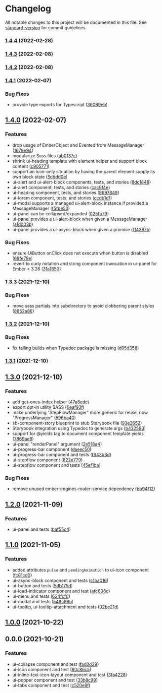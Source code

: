 # Changelog

All notable changes to this project will be documented in this file. See [standard-version](https://github.com/conventional-changelog/standard-version) for commit guidelines.

### [1.4.4](https://bitbucket.nsf.gov/projects/NSF-FE/repos/ui-foundation/browse/compare/v1.4.3...v1.4.4) (2022-02-28)

### [1.4.3](https://bitbucket.nsf.gov/projects/NSF-FE/repos/ui-foundation/browse/compare/v1.4.2...v1.4.3) (2022-02-08)

### [1.4.2](https://bitbucket.nsf.gov/projects/NSF-FE/repos/ui-foundation/browse/compare/v1.4.1...v1.4.2) (2022-02-08)

### [1.4.1](https://bitbucket.nsf.gov/projects/NSF-FE/repos/ui-foundation/browse/compare/v1.4.0...v1.4.1) (2022-02-07)


### Bug Fixes

* provide type exports for Typescript ([36089eb](https://bitbucket.nsf.gov/projects/NSF-FE/repos/ui-foundation/browse/commit/36089ebdd49cbde442292f066b17dcb7eb3f009e))

## [1.4.0](https://bitbucket.nsf.gov/projects/NSF-FE/repos/ui-foundation/browse/compare/v1.3.3...v1.4.0) (2022-02-07)


### Features

* drop usage of EmberObject and Evented from MessageManager ([1679e94](https://bitbucket.nsf.gov/projects/NSF-FE/repos/ui-foundation/browse/commit/1679e94d61a2a83170fb62ddbeabfd59d7a8d0b9))
* modularize Sass files ([ab0137c](https://bitbucket.nsf.gov/projects/NSF-FE/repos/ui-foundation/browse/commit/ab0137c4c24e4fbe0779e50f8355fc7d0f7eae93))
* shrink ui-heading template with element helper and support block content ([c905771](https://bitbucket.nsf.gov/projects/NSF-FE/repos/ui-foundation/browse/commit/c9057713beb52e952158843012d9f09a694285ed))
* support an icon-only situation by having the parent element supply its own block state ([5dbdd0e](https://bitbucket.nsf.gov/projects/NSF-FE/repos/ui-foundation/browse/commit/5dbdd0ead5a65930357fa8bfac588d77d6ac856b))
* ui-alert and ui-alert-block components, tests, and stories ([8dc1848](https://bitbucket.nsf.gov/projects/NSF-FE/repos/ui-foundation/browse/commit/8dc1848147b5de78a52241bd9f6c28033fcfb020))
* ui-alert component, tests, and stories ([cac8f4e](https://bitbucket.nsf.gov/projects/NSF-FE/repos/ui-foundation/browse/commit/cac8f4ea4899e07eb3fd02688be60857509d4475))
* ui-heading component, tests, and stories ([9697849](https://bitbucket.nsf.gov/projects/NSF-FE/repos/ui-foundation/browse/commit/96978493563a5bbe67cf6a632fe0339a40a52b3a))
* ui-lorem component, tests, and stories ([ccdb1d1](https://bitbucket.nsf.gov/projects/NSF-FE/repos/ui-foundation/browse/commit/ccdb1d1fad2e5ece4ed0cd846fba077664d2abcd))
* ui-modal supports a managed ui-alert-block instance if provided a MessageManager ([f5fbe53](https://bitbucket.nsf.gov/projects/NSF-FE/repos/ui-foundation/browse/commit/f5fbe531e856d72abffbcd14012b4a16abff3e58))
* ui-panel can be collapsed/expanded ([025fb79](https://bitbucket.nsf.gov/projects/NSF-FE/repos/ui-foundation/browse/commit/025fb79b59e545aa42923b37e09d061664d5a607))
* ui-panel provides a ui-alert-block when given a MessageManager ([a1dd03b](https://bitbucket.nsf.gov/projects/NSF-FE/repos/ui-foundation/browse/commit/a1dd03b13eb189ddca43ff70d1d043f4ce0f2309))
* ui-panel provides a ui-async-block when given a promise ([f14397b](https://bitbucket.nsf.gov/projects/NSF-FE/repos/ui-foundation/browse/commit/f14397b3b5f4d35558c8d18315360a60311e53fd))


### Bug Fixes

* ensure UiButton onClick does not execute when button is disabled ([68fe79e](https://bitbucket.nsf.gov/projects/NSF-FE/repos/ui-foundation/browse/commit/68fe79ecacc16bcb03bb7299347ab4de3d108034))
* revert to curly notation and string component invocation in ui-panel for Ember < 3.26 ([31a1850](https://bitbucket.nsf.gov/projects/NSF-FE/repos/ui-foundation/browse/commit/31a185031f05b00b68c7de783abb08a4d9b97ebb))

### [1.3.3](https://bitbucket.nsf.gov/projects/NSF-FE/repos/ui-foundation/browse/compare/v1.3.2...v1.3.3) (2021-12-10)


### Bug Fixes

* move sass partials into subdirectory to avoid clobbering parent styles ([8852a86](https://bitbucket.nsf.gov/projects/NSF-FE/repos/ui-foundation/browse/commit/8852a864a9f38f62345b80ef3feed0a1200722d1))

### [1.3.2](https://bitbucket.nsf.gov/projects/NSF-FE/repos/ui-foundation/browse/compare/v1.3.0...v1.3.2) (2021-12-10)


### Bug Fixes

* fix failing builds when Typedoc package is missing ([d05d358](https://bitbucket.nsf.gov/projects/NSF-FE/repos/ui-foundation/browse/commit/d05d3587d9ac38ea9f353f3c29a8d978810b0e87))

### [1.3.1](https://bitbucket.nsf.gov/projects/NSF-FE/repos/ui-foundation/browse/compare/v1.3.0...v1.3.1) (2021-12-10)

## [1.3.0](https://bitbucket.nsf.gov/projects/NSF-FE/repos/ui-foundation/browse/compare/v1.2.0...v1.3.0) (2021-12-10)


### Features

* add get-ones-index helper ([47a8edc](https://bitbucket.nsf.gov/projects/NSF-FE/repos/ui-foundation/browse/commit/47a8edc7cae7d795141384045e5d100ba99c896f))
* export opt-in utility SASS ([6eaf93f](https://bitbucket.nsf.gov/projects/NSF-FE/repos/ui-foundation/browse/commit/6eaf93f68577287f2318752254c224eda1036674))
* make underlying "StepFlowManager" more generic for reuse, now "ProgressManager" ([596ba40](https://bitbucket.nsf.gov/projects/NSF-FE/repos/ui-foundation/browse/commit/596ba40d974ee24a3865e6e59dc08ecb658c1afc))
* sb-component-story blueprint to stub Storybook file ([93e2652](https://bitbucket.nsf.gov/projects/NSF-FE/repos/ui-foundation/browse/commit/93e265207a7e28f7e28bd51c606a65c3fa050c1a))
* Storybook integration using Typedoc to generate args ([b432593](https://bitbucket.nsf.gov/projects/NSF-FE/repos/ui-foundation/browse/commit/b43259370284935e088fca0ffb9d1e01deed330f))
* support for @yields tag to document component template yields ([7869ae8](https://bitbucket.nsf.gov/projects/NSF-FE/repos/ui-foundation/browse/commit/7869ae8aeb5a721a55f3b6b0d048dae5bd7f706b))
* ui-panel "renderPanel" argument ([2e518a4](https://bitbucket.nsf.gov/projects/NSF-FE/repos/ui-foundation/browse/commit/2e518a43ac365a335602623ce1fa841523a94bab))
* ui-progress-bar component ([daeec50](https://bitbucket.nsf.gov/projects/NSF-FE/repos/ui-foundation/browse/commit/daeec500c0006f01bb7600773ee9fae8ceefcd1c))
* ui-progress-bar component and tests ([f643b3d](https://bitbucket.nsf.gov/projects/NSF-FE/repos/ui-foundation/browse/commit/f643b3d2a6d217e2ef8d6a3f65234651b1d75772))
* ui-stepflow component ([822d779](https://bitbucket.nsf.gov/projects/NSF-FE/repos/ui-foundation/browse/commit/822d779fea2ca2e10c01aa4d3dec3aec24c8841b))
* ui-stepflow component and tests ([45ef1ba](https://bitbucket.nsf.gov/projects/NSF-FE/repos/ui-foundation/browse/commit/45ef1baa53ff95007fa167c5ea10824ca99aec75))


### Bug Fixes

* remove unused ember-engines-router-service dependency ([bb94f12](https://bitbucket.nsf.gov/projects/NSF-FE/repos/ui-foundation/browse/commit/bb94f12c1bfa43e1d4971838973df99053d8cec0))

## [1.2.0](https://bitbucket.nsf.gov/projects/NSF-FE/repos/ui-foundation/browse/compare/v1.1.0...v1.2.0) (2021-11-09)


### Features

* ui-panel and tests ([baf55c4](https://bitbucket.nsf.gov/projects/NSF-FE/repos/ui-foundation/browse/commit/baf55c4e90284338654351c004af6256a9a0b906))

## [1.1.0](https://bitbucket.nsf.gov/projects/NSF-FE/repos/ui-foundation/browse/compare/v1.0.0...v1.1.0) (2021-11-05)


### Features

* added attributes `pulse` and `pendingAnimation` to ui-icon component ([fc81cd0](https://bitbucket.nsf.gov/projects/NSF-FE/repos/ui-foundation/browse/commit/fc81cd0134ff44c2348c5e3f991afb4b7b405f9a))
* ui-async-block component and tests ([c1ba016](https://bitbucket.nsf.gov/projects/NSF-FE/repos/ui-foundation/browse/commit/c1ba016f4cf7b790c950a005f793368cc69bf7c9))
* ui-button and tests ([5db175d](https://bitbucket.nsf.gov/projects/NSF-FE/repos/ui-foundation/browse/commit/5db175dc8b4c8c0ac413ae5b8d5dbac5a47b1976))
* ui-load-indicator component and test ([afc606c](https://bitbucket.nsf.gov/projects/NSF-FE/repos/ui-foundation/browse/commit/afc606ca8fbd6460667d257993b0210cacf039db))
* ui-menu and tests ([624fcf0](https://bitbucket.nsf.gov/projects/NSF-FE/repos/ui-foundation/browse/commit/624fcf0c815779298c87099084729b5e0b481294))
* ui-modal and tests ([549c86b](https://bitbucket.nsf.gov/projects/NSF-FE/repos/ui-foundation/browse/commit/549c86be3e7754be22fc68359c70cdb52ffdd51c))
* ui-tooltip, ui-tooltip-attachment and tests ([02be21d](https://bitbucket.nsf.gov/projects/NSF-FE/repos/ui-foundation/browse/commit/02be21d48de7cfbd7705dd4481e3d718dae70dd2))

## [1.0.0](https://bitbucket.nsf.gov/projects/NSF-FE/repos/ui-foundation/browse/compare/v0.0.0...v1.0.0) (2021-10-22)

## 0.0.0 (2021-10-21)


### Features

* ui-collapse component and test ([fad0d29](https://bitbucket.nsf.gov/projects/NSF-FE/repos/ui-foundation/browse/commit/fad0d299987a94f0ec26f381b2f730fd173ac232))
* ui-icon component and test ([80c86c5](https://bitbucket.nsf.gov/projects/NSF-FE/repos/ui-foundation/browse/commit/80c86c53c07a3a7d883913734ed2cda7d8743a9c))
* ui-inline-text-icon-layout component and test ([3fa4228](https://bitbucket.nsf.gov/projects/NSF-FE/repos/ui-foundation/browse/commit/3fa4228910f130ee99cc9e54e7c23b5e82b20366))
* ui-popper component and test ([33b8c99](https://bitbucket.nsf.gov/projects/NSF-FE/repos/ui-foundation/browse/commit/33b8c9990dd0e2fb0de799f137d47fff050f690c))
* ui-tabs component and test ([c520e8f](https://bitbucket.nsf.gov/projects/NSF-FE/repos/ui-foundation/browse/commit/c520e8f07022efc96df13e1c7dadedc467424645))
